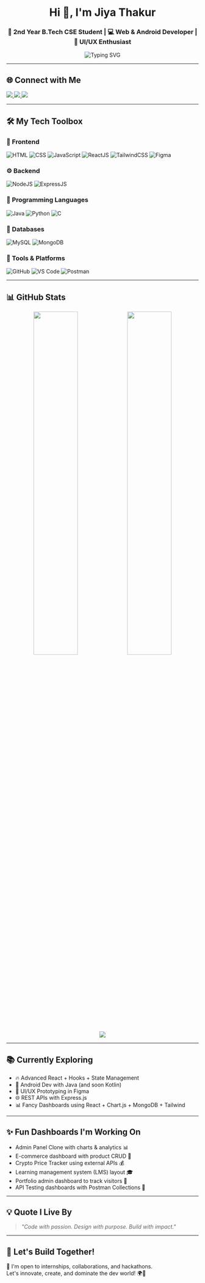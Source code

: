 <h1 align="center">Hi 👋, I'm Jiya Thakur</h1>
<h3 align="center">🚀 2nd Year B.Tech CSE Student | 💻 Web & Android Developer | 🎨 UI/UX Enthusiast</h3>

<p align="center">
  <img src="https://readme-typing-svg.demolab.com/?font=Fira+Code&size=22&pause=1000&color=F72798&center=true&vCenter=true&width=440&lines=Creating+Cool+Dashboards+%F0%9F%93%8A;Building+Full+Stack+Web+Apps+%F0%9F%92%BB;Android+Dev+in+progress+%F0%9F%9A%80;UI%2FUX+Design+Lover+%F0%9F%8E%A8" alt="Typing SVG" />
</p>

---

## 🌐 Connect with Me

<p align="left">
  <a href="https://www.linkedin.com/in/your-linkedin" target="_blank">
    <img src="https://img.shields.io/badge/LinkedIn-%230077B5.svg?&style=for-the-badge&logo=linkedin&logoColor=white" />
  </a>
  <a href="https://yourportfolio.com" target="_blank">
    <img src="https://img.shields.io/badge/Portfolio-%23FF5722.svg?&style=for-the-badge&logo=vercel&logoColor=white" />
  </a>
  <a href="https://leetcode.com/your-leetcode-username" target="_blank">
    <img src="https://img.shields.io/badge/LeetCode-%23FFA116.svg?style=for-the-badge&logo=leetcode&logoColor=white" />
  </a>
</p>

---

## 🛠️ My Tech Toolbox

### 🎨 Frontend
![HTML](https://img.shields.io/badge/-HTML5-E34F26?style=flat-square&logo=html5&logoColor=white)
![CSS](https://img.shields.io/badge/-CSS3-1572B6?style=flat-square&logo=css3)
![JavaScript](https://img.shields.io/badge/-JavaScript-F7DF1E?style=flat-square&logo=javascript&logoColor=black)
![ReactJS](https://img.shields.io/badge/-React-61DAFB?style=flat-square&logo=react)
![TailwindCSS](https://img.shields.io/badge/-TailwindCSS-38B2AC?style=flat-square&logo=tailwind-css)
![Figma](https://img.shields.io/badge/-Figma-000000?style=flat-square&logo=figma&logoColor=white)

### ⚙️ Backend
![NodeJS](https://img.shields.io/badge/-Node.js-339933?style=flat-square&logo=node.js)
![ExpressJS](https://img.shields.io/badge/-Express.js-000000?style=flat-square&logo=express&logoColor=white)

### 🧠 Programming Languages
![Java](https://img.shields.io/badge/-Java-007396?style=flat-square&logo=java)
![Python](https://img.shields.io/badge/-Python-3776AB?style=flat-square&logo=python)
![C](https://img.shields.io/badge/-C-00599C?style=flat-square&logo=c)

### 💾 Databases
![MySQL](https://img.shields.io/badge/-MySQL-4479A1?style=flat-square&logo=mysql)
![MongoDB](https://img.shields.io/badge/-MongoDB-47A248?style=flat-square&logo=mongodb)

### 🧰 Tools & Platforms
![GitHub](https://img.shields.io/badge/-GitHub-181717?style=flat-square&logo=github)
![VS Code](https://img.shields.io/badge/-VSCode-007ACC?style=flat-square&logo=visual-studio-code)
![Postman](https://img.shields.io/badge/-Postman-FF6C37?style=flat-square&logo=postman)

---

## 📊 GitHub Stats

<p align="center">
  <img src="https://github-readme-stats.vercel.app/api?username=Jiya-thakur&show_icons=true&theme=radical" width="48%" />
  <img src="https://streak-stats.demolab.com?user=Jiya-thakur&theme=radical&hide_border=true" width="48%" />
</p>

<p align="center">
  <img src="https://github-readme-activity-graph.vercel.app/graph?username=Jiya-thakur&bg_color=0f172a&color=38bdf8&line=facc15&point=fcd34d&area=true&hide_border=true" />
</p>

---

## 📚 Currently Exploring

- 🔥 Advanced React + Hooks + State Management
- 📱 Android Dev with Java (and soon Kotlin)
- 🎨 UI/UX Prototyping in Figma
- 🌐 REST APIs with Express.js
- 📊 Fancy Dashboards using React + Chart.js + MongoDB + Tailwind

---

## ✨ Fun Dashboards I'm Working On

- Admin Panel Clone with charts & analytics 📊  
- E-commerce dashboard with product CRUD 🛒  
- Crypto Price Tracker using external APIs 💰  
- Learning management system (LMS) layout 🎓  
- Portfolio admin dashboard to track visitors 💼  
- API Testing dashboards with Postman Collections 🔧

---

## 💡 Quote I Live By
> *"Code with passion. Design with purpose. Build with impact."*

---

## 💬 Let's Build Together!

💌 I'm open to internships, collaborations, and hackathons.  
Let's innovate, create, and dominate the dev world! 🌍🚀  
